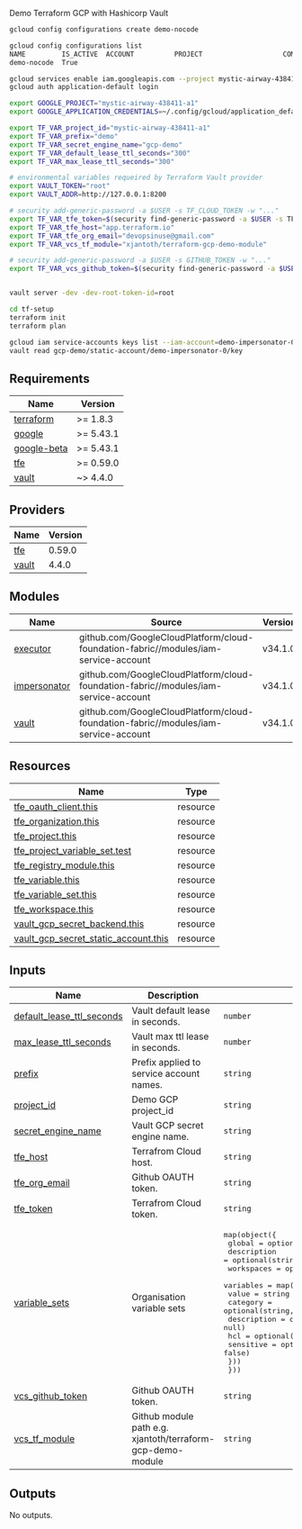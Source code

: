 Demo Terraform GCP with Hashicorp Vault

```bash
gcloud config configurations create demo-nocode

gcloud config configurations list
NAME         IS_ACTIVE  ACCOUNT          PROJECT                    COMPUTE_DEFAULT_ZONE  COMPUTE_DEFAULT_REGION
demo-nocode  True

gcloud services enable iam.googleapis.com --project mystic-airway-438411-a1
gcloud auth application-default login

export GOOGLE_PROJECT="mystic-airway-438411-a1"
export GOOGLE_APPLICATION_CREDENTIALS=~/.config/gcloud/application_default_credentials.json

export TF_VAR_project_id="mystic-airway-438411-a1"
export TF_VAR_prefix="demo"
export TF_VAR_secret_engine_name="gcp-demo"
export TF_VAR_default_lease_ttl_seconds="300"
export TF_VAR_max_lease_ttl_seconds="300"

# environmental variables requeired by Terraform Vault provider
export VAULT_TOKEN="root"
export VAULT_ADDR=http://127.0.0.1:8200

# security add-generic-password -a $USER -s TF_CLOUD_TOKEN -w "..."
export TF_VAR_tfe_token=$(security find-generic-password -a $USER -s TF_CLOUD_TOKEN -w)
export TF_VAR_tfe_host="app.terraform.io"
export TF_VAR_tfe_org_email="devopsinuse@gmail.com"
export TF_VAR_vcs_tf_module="xjantoth/terraform-gcp-demo-module"

# security add-generic-password -a $USER -s GITHUB_TOKEN -w "..."
export TF_VAR_vcs_github_token=$(security find-generic-password -a $USER -s GITHUB_TOKEN -w)


vault server -dev -dev-root-token-id=root

cd tf-setup
terraform init
terraform plan

gcloud iam service-accounts keys list --iam-account=demo-impersonator-0@mystic-airway-438411-a1.iam.gserviceaccount.com  --project=mystic-airway-438411-a1
vault read gcp-demo/static-account/demo-impersonator-0/key

```

<!-- BEGIN_TF_DOCS -->
## Requirements

| Name | Version |
|------|---------|
| <a name="requirement_terraform"></a> [terraform](#requirement\_terraform) | >= 1.8.3 |
| <a name="requirement_google"></a> [google](#requirement\_google) | >= 5.43.1 |
| <a name="requirement_google-beta"></a> [google-beta](#requirement\_google-beta) | >= 5.43.1 |
| <a name="requirement_tfe"></a> [tfe](#requirement\_tfe) | >= 0.59.0 |
| <a name="requirement_vault"></a> [vault](#requirement\_vault) | ~> 4.4.0 |

## Providers

| Name | Version |
|------|---------|
| <a name="provider_tfe"></a> [tfe](#provider\_tfe) | 0.59.0 |
| <a name="provider_vault"></a> [vault](#provider\_vault) | 4.4.0 |

## Modules

| Name | Source | Version |
|------|--------|---------|
| <a name="module_executor"></a> [executor](#module\_executor) | github.com/GoogleCloudPlatform/cloud-foundation-fabric//modules/iam-service-account | v34.1.0 |
| <a name="module_impersonator"></a> [impersonator](#module\_impersonator) | github.com/GoogleCloudPlatform/cloud-foundation-fabric//modules/iam-service-account | v34.1.0 |
| <a name="module_vault"></a> [vault](#module\_vault) | github.com/GoogleCloudPlatform/cloud-foundation-fabric//modules/iam-service-account | v34.1.0 |

## Resources

| Name | Type |
|------|------|
| [tfe_oauth_client.this](https://registry.terraform.io/providers/hashicorp/tfe/latest/docs/resources/oauth_client) | resource |
| [tfe_organization.this](https://registry.terraform.io/providers/hashicorp/tfe/latest/docs/resources/organization) | resource |
| [tfe_project.this](https://registry.terraform.io/providers/hashicorp/tfe/latest/docs/resources/project) | resource |
| [tfe_project_variable_set.test](https://registry.terraform.io/providers/hashicorp/tfe/latest/docs/resources/project_variable_set) | resource |
| [tfe_registry_module.this](https://registry.terraform.io/providers/hashicorp/tfe/latest/docs/resources/registry_module) | resource |
| [tfe_variable.this](https://registry.terraform.io/providers/hashicorp/tfe/latest/docs/resources/variable) | resource |
| [tfe_variable_set.this](https://registry.terraform.io/providers/hashicorp/tfe/latest/docs/resources/variable_set) | resource |
| [tfe_workspace.this](https://registry.terraform.io/providers/hashicorp/tfe/latest/docs/resources/workspace) | resource |
| [vault_gcp_secret_backend.this](https://registry.terraform.io/providers/hashicorp/vault/latest/docs/resources/gcp_secret_backend) | resource |
| [vault_gcp_secret_static_account.this](https://registry.terraform.io/providers/hashicorp/vault/latest/docs/resources/gcp_secret_static_account) | resource |

## Inputs

| Name | Description | Type | Default | Required |
|------|-------------|------|---------|:--------:|
| <a name="input_default_lease_ttl_seconds"></a> [default\_lease\_ttl\_seconds](#input\_default\_lease\_ttl\_seconds) | Vault default lease in seconds. | `number` | n/a | yes |
| <a name="input_max_lease_ttl_seconds"></a> [max\_lease\_ttl\_seconds](#input\_max\_lease\_ttl\_seconds) | Vault max ttl lease in seconds. | `number` | n/a | yes |
| <a name="input_prefix"></a> [prefix](#input\_prefix) | Prefix applied to service account names. | `string` | `null` | no |
| <a name="input_project_id"></a> [project\_id](#input\_project\_id) | Demo GCP project\_id | `string` | n/a | yes |
| <a name="input_secret_engine_name"></a> [secret\_engine\_name](#input\_secret\_engine\_name) | Vault GCP secret engine name. | `string` | n/a | yes |
| <a name="input_tfe_host"></a> [tfe\_host](#input\_tfe\_host) | Terrafrom Cloud host. | `string` | n/a | yes |
| <a name="input_tfe_org_email"></a> [tfe\_org\_email](#input\_tfe\_org\_email) | Github OAUTH token. | `string` | n/a | yes |
| <a name="input_tfe_token"></a> [tfe\_token](#input\_tfe\_token) | Terrafrom Cloud token. | `string` | n/a | yes |
| <a name="input_variable_sets"></a> [variable\_sets](#input\_variable\_sets) | Organisation variable sets | <pre>map(object({<br>    global      = optional(bool, false)<br>    description = optional(string, "")<br>    workspaces  = optional(list(string), [])<br>    variables = map(object({<br>      value       = string<br>      category    = optional(string, "terraform")<br>      description = optional(string, null)<br>      hcl         = optional(bool, false)<br>      sensitive   = optional(bool, false)<br>    }))<br>  }))</pre> | `{}` | no |
| <a name="input_vcs_github_token"></a> [vcs\_github\_token](#input\_vcs\_github\_token) | Github OAUTH token. | `string` | n/a | yes |
| <a name="input_vcs_tf_module"></a> [vcs\_tf\_module](#input\_vcs\_tf\_module) | Github module path e.g. xjantoth/terraform-gcp-demo-module | `string` | n/a | yes |

## Outputs

No outputs.
<!-- END_TF_DOCS -->
